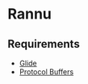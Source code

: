 # Rannu

## Requirements

* [Glide](https://github.com/Masterminds/glide)
* [Protocol Buffers](https://github.com/google/protobuf)
